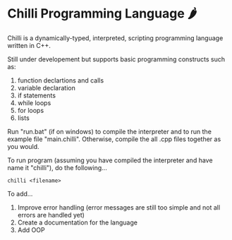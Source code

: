 # Chilli Programming Language 🌶️

Chilli is a dynamically-typed, interpreted, scripting programming language written in C++.

Still under developement but supports basic programming constructs such as:
1. function declartions and calls
2. variable declaration
3. if statements
4. while loops
5. for loops
6. lists

Run "run.bat" (if on windows) to compile the interpreter and to run the example file "main.chilli". Otherwise, compile the all .cpp files together as you would.

To run program (assuming you have compiled the interpreter and have name it "chilli"), do the following...

```
chilli <filename>
```

To add...

1. Improve error handling (error messages are still too simple and not all errors are handled yet)
2. Create a documentation for the language
3. Add OOP
